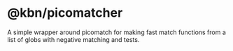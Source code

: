 # @kbn/picomatcher

A simple wrapper around picomatch for making fast match functions from a list of globs with negative matching and tests.